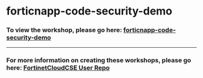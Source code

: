 <h1>forticnapp-code-security-demo</h1><h3>To view the workshop, please go here: <a href="https://fortinetcloudcse.github.io/forticnapp-code-security-demo/">forticnapp-code-security-demo</a></h3><hr><h3>For more information on creating these workshops, please go here: <a href="https://fortinetcloudcse.github.io/UserRepo/">FortinetCloudCSE User Repo</a></h3>